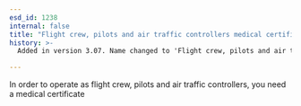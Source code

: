 ```yaml
---
esd_id: 1238
internal: false
title: "Flight crew, pilots and air traffic controllers medical certificate"
history: >-
  Added in version 3.07. Name changed to 'Flight crew, pilots and air traffic controllers medical certificate' in version 4.00.

---
```


In order to operate as flight crew, pilots and air traffic controllers, you need a medical certificate

